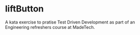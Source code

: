# liftButton

A kata exercise to pratise Test Driven Development as part of an Engineering refreshers course at MadeTech.

